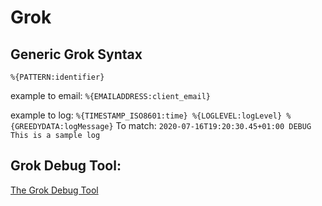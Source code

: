 # Grok

## Generic Grok Syntax

`%{PATTERN:identifier}`

example to email:
`%{EMAILADDRESS:client_email}`

example to log:
`%{TIMESTAMP_ISO8601:time} %{LOGLEVEL:logLevel} %{GREEDYDATA:logMessage}`
 To match:
 `2020-07-16T19:20:30.45+01:00 DEBUG This is a sample log`

## Grok Debug Tool:

[The Grok Debug Tool](grokdebug.herokuapp.com/)
